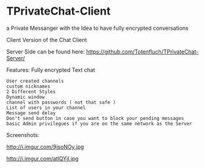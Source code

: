 # TPrivateChat-Client
a Private Messanger with the Idea to have fully encrypted conversations

Client Version of the Chat Client

Server Side can be found here: https://github.com/Totenfluch/TPrivateChat-Server/

Features:
   Fully encrypted Text chat
   
    User created channels
    custom nicknames
    2 Different Styles
    Dynamic window
    channel with passwords ( not that safe )
    List of users in your channel
    Message send delay
    Don't send button in case you want to block your pending messages
    basic Admin privilegues if you are on the same network as the Server
  
  
Screenshots:

http://i.imgur.com/9jsoNOy.jpg

http://i.imgur.com/atlQYjl.jpg
  
